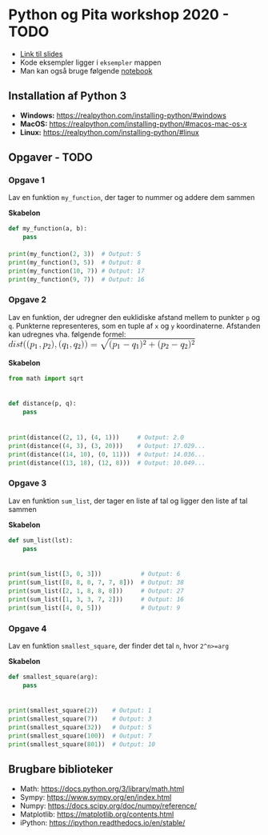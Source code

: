 # Python og Pita workshop 2020 - TODO
- [Link til slides](https://docs.google.com/presentation/d/1QwZ_1nFgREZk3raEFPRpUNxN8wlyvoeR7H4Fi6NIhrk/edit#slide=id.g62210f0158_3_30)
- Kode eksempler ligger i `eksempler` mappen
- Man kan også bruge følgende [notebook](https://colab.research.google.com/drive/18Ux2nuOxjlSxSdinqL0JHhgqL5dVqEoK)

## Installation af Python 3
- **Windows:** https://realpython.com/installing-python/#windows
- **MacOS:** https://realpython.com/installing-python/#macos-mac-os-x
- **Linux:** https://realpython.com/installing-python/#linux

## Opgaver - TODO
### Opgave 1
Lav en funktion `my_function`, der tager to nummer og addere dem sammen

**Skabelon**

```python
def my_function(a, b):
    pass

print(my_function(2, 3))  # Output: 5
print(my_function(3, 5))  # Output: 8
print(my_function(10, 7)) # Output: 17
print(my_function(9, 7))  # Output: 16
```

### Opgave 2
Lav en funktion, der udregner den euklidiske afstand mellem to punkter `p` og `q`. Punkterne representeres, som en tuple af `x` og `y` koordinaterne. Afstanden kan udregnes vha. følgende formel:
![distance](img/distance.gif)

**Skabelon**
```python
from math import sqrt


def distance(p, q):
    pass


print(distance((2, 1), (4, 1)))     # Output: 2.0
print(distance((4, 3), (3, 20)))    # Output: 17.029...
print(distance((14, 10), (0, 11)))  # Output: 14.036...
print(distance((13, 18), (12, 8)))  # Output: 10.049...
```

### Opgave 3

Lav en funktion `sum_list`, der tager en liste af tal og ligger den liste af tal sammen

**Skabelon**

```python
def sum_list(lst):
    pass


print(sum_list([3, 0, 3]))           # Output: 6
print(sum_list([8, 8, 0, 7, 7, 8]))  # Output: 38
print(sum_list([2, 1, 8, 8, 8]))     # Output: 27
print(sum_list([1, 3, 3, 7, 2]))     # Output: 16
print(sum_list([4, 0, 5]))           # Output: 9
```

### Opgave 4

Lav en funktion `smallest_square`, der finder det tal `n`, hvor `2^n>=arg`

**Skabelon**

```python
def smallest_square(arg):
    pass


print(smallest_square(2))    # Output: 1
print(smallest_square(7))    # Output: 3
print(smallest_square(32))   # Output: 5
print(smallest_square(100))  # Output: 7
print(smallest_square(801))  # Output: 10
```



## Brugbare biblioteker

- Math: https://docs.python.org/3/library/math.html
- Sympy: https://www.sympy.org/en/index.html
- Numpy: https://docs.scipy.org/doc/numpy/reference/
- Matplotlib: https://matplotlib.org/contents.html
- iPython: https://ipython.readthedocs.io/en/stable/

